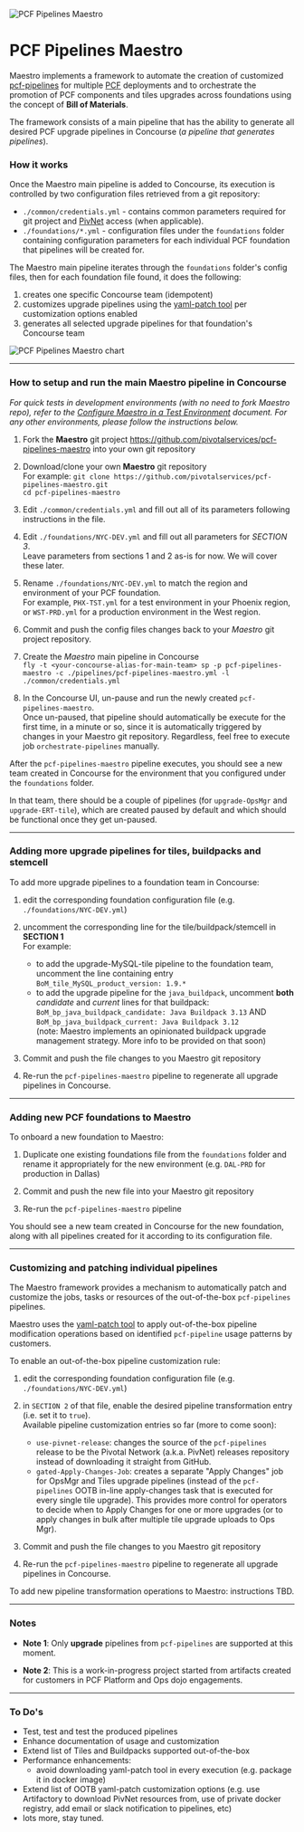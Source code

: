 ![PCF Pipelines Maestro](https://github.com/pivotalservices/pcf-pipelines-maestro/raw/master/common/images/maestro_combined_icon.png)

# PCF Pipelines Maestro

Maestro implements a framework to automate the creation of customized [pcf-pipelines](https://github.com/pivotal-cf/pcf-pipelines) for multiple [PCF](https://pivotal.io/platform) deployments and to orchestrate the promotion of PCF components and tiles upgrades across foundations using the concept of **Bill of Materials**.  

The framework consists of a main pipeline that has the ability to generate all desired PCF upgrade pipelines in Concourse (_a pipeline that generates pipelines_).

### How it works

Once the Maestro main pipeline is added to Concourse, its execution is controlled by two configuration files retrieved from a git repository:
- `./common/credentials.yml` - contains common parameters required for git project and [PivNet](https://network.pivotal.io/) access (when applicable).  
- `./foundations/*.yml` - configuration files under the `foundations` folder containing configuration parameters for each individual PCF foundation that pipelines will be created for.

The Maestro main pipeline iterates through the `foundations` folder's config files, then for each foundation file found, it does the following:  
1. creates one specific Concourse team (idempotent)  
2. customizes upgrade pipelines using the [yaml-patch tool](https://github.com/krishicks/yaml-patch) per customization options enabled  
3. generates all selected upgrade pipelines for that foundation's Concourse team  

![PCF Pipelines Maestro chart](https://github.com/pivotalservices/pcf-pipelines-maestro/raw/master/common/images/maestro_chart01.png)


---
### How to setup and run the main Maestro pipeline in Concourse  

_For quick tests in development environments (with no need to fork Maestro repo), refer to the [Configure Maestro in a Test Environment](./docs/Test-Environment-Setup.md) document. For any other environments, please follow the instructions below._

1. Fork the **Maestro** git project  https://github.com/pivotalservices/pcf-pipelines-maestro into your own git repository  

1. Download/clone your own **Maestro** git repository   
  For example:
  `git clone https://github.com/pivotalservices/pcf-pipelines-maestro.git`    
  `cd pcf-pipelines-maestro`  

1. Edit `./common/credentials.yml` and fill out all of its parameters following instructions in the file.  

1. Edit `./foundations/NYC-DEV.yml` and fill out all parameters for *SECTION 3*.  
   Leave parameters from sections 1 and 2 as-is for now. We will cover these later.

1. Rename `./foundations/NYC-DEV.yml` to match the region and environment of your PCF foundation.  
   For example, `PHX-TST.yml` for a test environment in your Phoenix region, or `WST-PRD.yml` for a production environment in the West region.  

1. Commit and push the config files changes back to your *Maestro* git project repository.  

1. Create the *Maestro* main pipeline in Concourse    
   `fly -t <your-concourse-alias-for-main-team> sp -p pcf-pipelines-maestro -c ./pipelines/pcf-pipelines-maestro.yml -l ./common/credentials.yml`  

1. In the Concourse UI, un-pause and run the newly created `pcf-pipelines-maestro`.  
    Once un-paused, that pipeline should automatically be execute for the first time, in a minute or so, since it is automatically triggered by changes in your Maestro git repository. Regardless, feel free to execute job `orchestrate-pipelines` manually.  

After the `pcf-pipelines-maestro` pipeline executes, you should see a new team created in Concourse for the environment that you configured under the `foundations` folder.

In that team, there should be a couple of pipelines (for `upgrade-OpsMgr` and `upgrade-ERT-tile`), which are created paused by default and which should be functional once they get un-paused.


---
### Adding more upgrade pipelines for tiles, buildpacks and stemcell

To add more upgrade pipelines to a foundation team in Concourse:  

1. edit the corresponding foundation configuration file (e.g. `./foundations/NYC-DEV.yml`)  

1. uncomment the corresponding line for the tile/buildpack/stemcell in **SECTION 1**  
   For example:  
   - to add the upgrade-MySQL-tile pipeline to the foundation team, uncomment the line containing entry
   `BoM_tile_MySQL_product_version: 1.9.*`
   - to add the upgrade pipeline for the `java_buildpack`, uncomment **both** _candidate_ and _current_ lines for that buildpack: `BoM_bp_java_buildpack_candidate: Java Buildpack 3.13` AND `BoM_bp_java_buildpack_current: Java Buildpack 3.12`  
   (note: Maestro implements an opinionated buildpack upgrade management strategy. More info to be provided on that soon)  

1. Commit and push the file changes to you Maestro git repository  

1. Re-run the `pcf-pipelines-maestro` pipeline to regenerate all upgrade pipelines in Concourse.      

---
### Adding new PCF foundations to Maestro

To onboard a new foundation to Maestro:  

1. Duplicate one existing foundations file from the `foundations` folder and rename it appropriately for the new environment (e.g. `DAL-PRD` for production in Dallas)  

1. Commit and push the new file into your Maestro git repository  

1. Re-run the `pcf-pipelines-maestro` pipeline

You should see a new team created in Concourse for the new foundation, along with all pipelines created for it according to its configuration file.    

---
### Customizing and patching individual pipelines

The Maestro framework provides a mechanism to automatically patch and customize the jobs, tasks or resources of the out-of-the-box `pcf-pipelines` pipelines.

Maestro uses the [yaml-patch tool](https://github.com/krishicks/yaml-patch) to apply out-of-the-box pipeline modification operations based on identified `pcf-pipeline` usage patterns by customers.   

To enable an out-of-the-box pipeline customization rule:

1. edit the corresponding foundation configuration file (e.g. `./foundations/NYC-DEV.yml`)  

1. in `SECTION 2` of that file, enable the desired pipeline transformation entry (i.e. set it to `true`).  
   Available pipeline customization entries so far (more to come soon):  
   - `use-pivnet-release`: changes the source of the `pcf-pipelines` release to be the Pivotal Network (a.k.a. PivNet) releases repository instead of downloading it straight from GitHub.  
   - `gated-Apply-Changes-Job`: creates a separate "Apply Changes" job for OpsMgr and Tiles upgrade pipelines (instead of the `pcf-pipelines` OOTB in-line apply-changes task that is executed for every single tile upgrade). This provides more control for operators to decide when to Apply Changes for one or more upgrades (or to apply changes in bulk after multiple tile upgrade uploads to Ops Mgr).

1. Commit and push the file changes to you Maestro git repository  

1. Re-run the `pcf-pipelines-maestro` pipeline to regenerate all upgrade pipelines in Concourse.



To add new pipeline transformation operations to Maestro: instructions TBD.  

---
### Notes

- **Note 1**: Only **upgrade** pipelines from `pcf-pipelines` are supported at this moment.

- **Note 2**: This is a work-in-progress project started from artifacts created for customers in PCF Platform and Ops dojo engagements.  

---
### To Do's
- Test, test and test the produced pipelines
- Enhance documentation of usage and customization
- Extend list of Tiles and Buildpacks supported out-of-the-box
- Performance enhancements:   
  - avoid downloading yaml-patch tool in every execution (e.g. package it in docker image)
- Extend list of OOTB yaml-patch customization options (e.g. use Artifactory to download PivNet resources from, use of private docker registry, add email or slack notification to pipelines, etc)  
- lots more, stay tuned.
